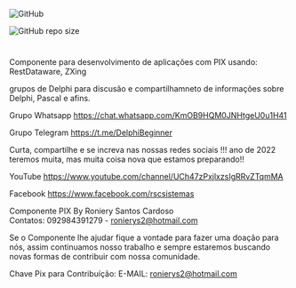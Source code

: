 ![GitHub](https://img.shields.io/github/license/Ronierys2/TRscPix)

![GitHub repo size](https://img.shields.io/github/repo-size/Ronierys2/TRscPix)

#
Componente para desenvolvimento de aplicações com PIX usando: RestDataware, ZXing
	
grupos de Delphi para discusão e compartilhamneto de informações sobre Delphi, Pascal e afins.

Grupo Whatsapp
https://chat.whatsapp.com/KmOB9HQM0JNHtgeU0u1H41

Grupo Telegram
https://t.me/DelphiBeginner
	
Curta, compartilhe e se increva nas nossas redes sociais !!!
ano de 2022 teremos muita, mas muita coisa nova que estamos preparando!!

YouTube
https://www.youtube.com/channel/UCh47zPxjlxzsIgRRvZTqmMA

Facebook
https://www.facebook.com/rscsistemas
	
	
Componente PIX
	By  Roniery Santos Cardoso  
	Contatos:  092984391279 - ronierys2@hotmail.com
	
Se o Componente lhe ajudar fique a vontade para fazer uma doação para nós, assim continuamos nosso trabalho e sempre estaremos buscando novas formas de contribuir com nossa comunidade.

Chave Pix para Contribuíção: E-MAIL: ronierys2@hotmail.com

